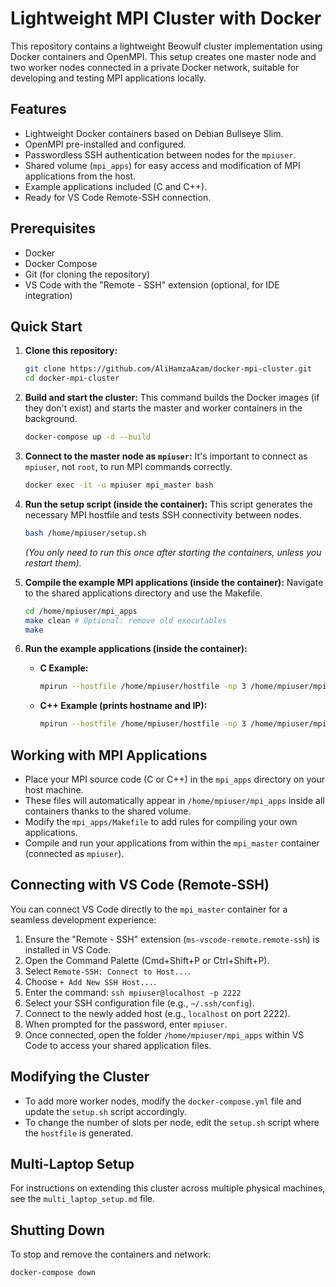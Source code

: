 # Lightweight MPI Cluster with Docker

This repository contains a lightweight Beowulf cluster implementation using Docker containers and OpenMPI. This setup creates one master node and two worker nodes connected in a private Docker network, suitable for developing and testing MPI applications locally.

## Features

-   Lightweight Docker containers based on Debian Bullseye Slim.
-   OpenMPI pre-installed and configured.
-   Passwordless SSH authentication between nodes for the `mpiuser`.
-   Shared volume (`mpi_apps`) for easy access and modification of MPI applications from the host.
-   Example applications included (C and C++).
-   Ready for VS Code Remote-SSH connection.

## Prerequisites

-   Docker
-   Docker Compose
-   Git (for cloning the repository)
-   VS Code with the "Remote - SSH" extension (optional, for IDE integration)

## Quick Start

1.  **Clone this repository:**
    ```bash
    git clone https://github.com/AliHamzaAzam/docker-mpi-cluster.git
    cd docker-mpi-cluster
    ```

2.  **Build and start the cluster:**
    This command builds the Docker images (if they don't exist) and starts the master and worker containers in the background.
    ```bash
    docker-compose up -d --build
    ```

3.  **Connect to the master node as `mpiuser`:**
    It's important to connect as `mpiuser`, not `root`, to run MPI commands correctly.
    ```bash
    docker exec -it -u mpiuser mpi_master bash
    ```

4.  **Run the setup script (inside the container):**
    This script generates the necessary MPI hostfile and tests SSH connectivity between nodes.
    ```bash
    bash /home/mpiuser/setup.sh
    ```
    *(You only need to run this once after starting the containers, unless you restart them).*

5.  **Compile the example MPI applications (inside the container):**
    Navigate to the shared applications directory and use the Makefile.
    ```bash
    cd /home/mpiuser/mpi_apps
    make clean # Optional: remove old executables
    make
    ```

6.  **Run the example applications (inside the container):**
    *   **C Example:**
        ```bash
        mpirun --hostfile /home/mpiuser/hostfile -np 3 /home/mpiuser/mpi_apps/hello_world
        ```
    *   **C++ Example (prints hostname and IP):**
        ```bash
        mpirun --hostfile /home/mpiuser/hostfile -np 3 /home/mpiuser/mpi_apps/MPI
        ```

## Working with MPI Applications

-   Place your MPI source code (C or C++) in the `mpi_apps` directory on your host machine.
-   These files will automatically appear in `/home/mpiuser/mpi_apps` inside all containers thanks to the shared volume.
-   Modify the `mpi_apps/Makefile` to add rules for compiling your own applications.
-   Compile and run your applications from within the `mpi_master` container (connected as `mpiuser`).

## Connecting with VS Code (Remote-SSH)

You can connect VS Code directly to the `mpi_master` container for a seamless development experience:

1.  Ensure the "Remote - SSH" extension (`ms-vscode-remote.remote-ssh`) is installed in VS Code.
2.  Open the Command Palette (Cmd+Shift+P or Ctrl+Shift+P).
3.  Select `Remote-SSH: Connect to Host...`.
4.  Choose `+ Add New SSH Host...`.
5.  Enter the command: `ssh mpiuser@localhost -p 2222`
6.  Select your SSH configuration file (e.g., `~/.ssh/config`).
7.  Connect to the newly added host (e.g., `localhost` on port 2222).
8.  When prompted for the password, enter `mpiuser`.
9.  Once connected, open the folder `/home/mpiuser/mpi_apps` within VS Code to access your shared application files.

## Modifying the Cluster

-   To add more worker nodes, modify the `docker-compose.yml` file and update the `setup.sh` script accordingly.
-   To change the number of slots per node, edit the `setup.sh` script where the `hostfile` is generated.

## Multi-Laptop Setup

For instructions on extending this cluster across multiple physical machines, see the `multi_laptop_setup.md` file.

## Shutting Down

To stop and remove the containers and network:
```bash
docker-compose down